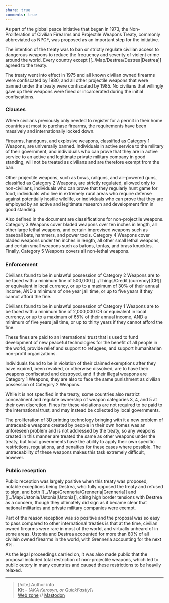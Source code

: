 ```yaml
---  
share: true  
comments: true  
---  
```

As part of the global peace initiative that began in 1973, the Non-Proliferation of Civilian Firearms and Projectile Weapons Treaty, commonly abbreviated as NPCF, was proposed as an important step for the initiative.  
  
The intention of the treaty was to ban or strictly regulate civilian access to dangerous weapons to reduce the frequency and severity of violent crime around the world. Every country except [[../Map/Destrea/Destrea|Destrea]] agreed to the treaty.  
  
The treaty went into effect in 1975 and all known civilian owned firearms were confiscated by 1980, and all other projectile weapons that were banned under the treaty were confiscated by 1985. No civilians that willingly gave up their weapons were fined or incarcerated during the initial confiscations.  
  
### Clauses  
  
Where civilians previously only needed to register for a permit in their home countries at most to purchase firearms, the requirements have been massively and internationally locked down.  
  
Firearms, handguns, and explosive weapons, classified as Category 1 Weapons, are universally banned. Individuals in active service to the military of their government, and individuals who can prove that they are in active service to an active and legitimate private military company in good standing, will not be treated as civilians and are therefore exempt from the ban.  
  
Other projectile weapons, such as bows, railguns, and air-powered guns, classified as Category 2 Weapons, are strictly regulated, allowed only to non-civilians, individuals who can prove that they regularly hunt game for food, individuals who live in extremely rural areas who require defense against potentially hostile wildlife, or individuals who can prove that they are employed by an active and legitimate research and development firm in good standing.  
  
Also defined in the document are classifications for non-projectile weapons. Category 3 Weapons cover bladed weapons over ten inches in length, all other large lethal weapons, and certain improvised weapons such as baseball bats, hammers, and power tools. Category 4 Weapons cover bladed weapons under ten inches in length, all other small lethal weapons, and certain small weapons such as batons, tonfas, and brass knuckles. Finally, Category 5 Weapons covers all non-lethal weapons.  
  
### Enforcement  
  
Civilians found to be in unlawful possession of Category 2 Weapons are to be faced with a minimum fine of 500,000 [[../Things/Credit (currency)|CR]] or equivalent in local currency, or up to a maximum of 30% of their annual income, AND a minimum of one year jail time, or up to five years if they cannot afford the fine.  
  
Civilians found to be in unlawful possession of Category 1 Weapons are to be faced with a minimum fine of 2,000,000 CR or equivalent in local currency, or up to a maximum of 65% of their annual income, AND a minimum of five years jail time, or up to thirty years if they cannot afford the fine.  
  
These fines are paid to an international trust that is used to fund development of new peaceful technologies for the benefit of all people in the world, provide relief and support to refugees, and support humanitarian non-profit organizations.  
  
Individuals found to be in violation of their claimed exemptions after they have expired, been revoked, or otherwise dissolved, are to have their weapons confiscated and destroyed, and if their illegal weapons are Category 1 Weapons, they are also to face the same punishment as civilian possession of Category 2 Weapons.  
  
While it is not specified in the treaty, some countries also restrict concealment and regulate ownership of weapon categories 3, 4, and 5 at their own discretion. Fines for these violations are not required to be paid to the international trust, and may instead be collected by local governments.  
  
The proliferation of 3D printing technology bringing with it a new problem of untraceable weapons created by people in their own homes was an unforeseen problem and is not addressed by the treaty, so any weapons created in this manner are treated the same as other weapons under the treaty, but local governments have the ability to apply their own specific restrictions, regulations, and penalties for these cases where possible. The untraceability of these weapons makes this task extremely difficult, however.  
  
### Public reception  
  
Public reception was largely positive when this treaty was proposed, notable exceptions being Destrea, who fully opposed the treaty and refused to sign, and both [[../Map/Grenneria/Grenneria|Grenneria]] and [[../Map/Ustonia/Ustonia|Ustonia]], citing high border tensions with Destrea as a concern, though they ultimately did sign as it became clear that national militaries and private military companies were exempt.  
  
Part of the reason reception was so positive and the proposal was so easy to pass compared to other international treaties is that at the time, civilian owned firearms were rare in most of the world, and virtually unheard of in some areas. Ustonia and Destrea accounted for more than 80% of all civilain owned firearms in the world, with Grenneria accounting for the next 8%.  
  
As the legal proceedings carried on, it was also made public that the proposal included total restriction of non-projectile weapons, which led to public outcry in many countries and caused these restrictions to be heavily relaxed.  
  
-----  
> [!cite] Author info  
> **Kit** - *(AKA Kerosyn, or QuickFastly)*\  
> [Web zone](https://kitabe.link) // [Mastodon](https://social.tripulse.net/@kit)